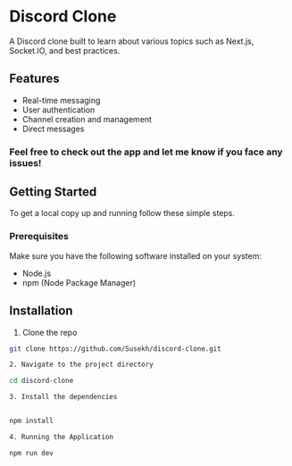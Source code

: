 # Discord Clone

A Discord clone built to learn about various topics such as Next.js, Socket.IO, and best practices. 

## Features

- Real-time messaging
- User authentication
- Channel creation and management
- Direct messages

### Feel free to check out the app and let me know if you face any issues!

## Getting Started

To get a local copy up and running follow these simple steps.

### Prerequisites

Make sure you have the following software installed on your system:

- Node.js
- npm (Node Package Manager)

## Installation

1. Clone the repo

```bash
git clone https://github.com/Susekh/discord-clone.git

2. Navigate to the project directory

cd discord-clone

3. Install the dependencies


npm install

4. Running the Application

npm run dev
